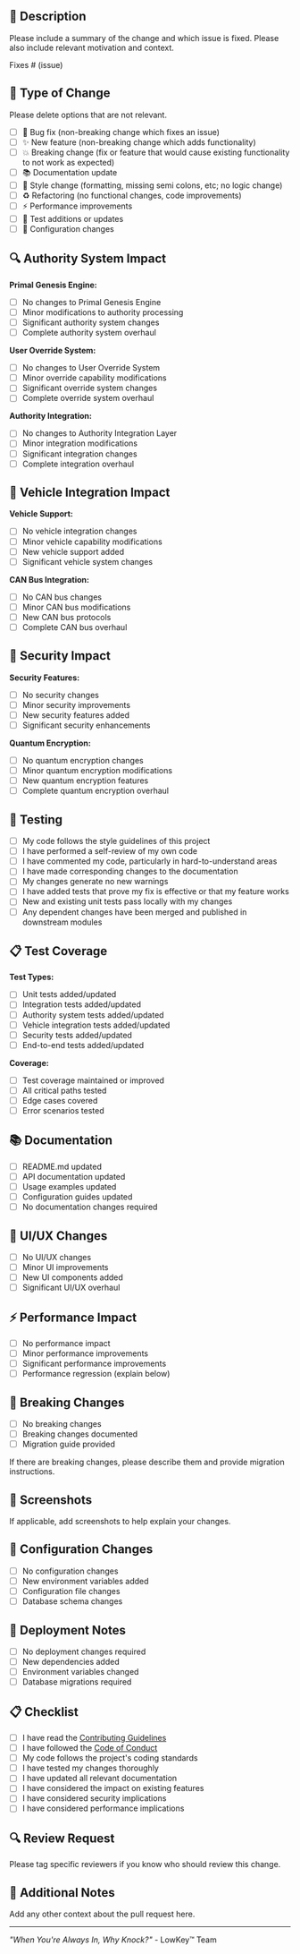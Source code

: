 ## 📝 Description

Please include a summary of the change and which issue is fixed. Please also include relevant motivation and context.

Fixes # (issue)

## 🎯 Type of Change

Please delete options that are not relevant.

- [ ] 🐛 Bug fix (non-breaking change which fixes an issue)
- [ ] ✨ New feature (non-breaking change which adds functionality)
- [ ] 💥 Breaking change (fix or feature that would cause existing functionality to not work as expected)
- [ ] 📚 Documentation update
- [ ] 🎨 Style change (formatting, missing semi colons, etc; no logic change)
- [ ] ♻️ Refactoring (no functional changes, code improvements)
- [ ] ⚡ Performance improvements
- [ ] 🧪 Test additions or updates
- [ ] 🔧 Configuration changes

## 🔍 Authority System Impact

**Primal Genesis Engine:**
- [ ] No changes to Primal Genesis Engine
- [ ] Minor modifications to authority processing
- [ ] Significant authority system changes
- [ ] Complete authority system overhaul

**User Override System:**
- [ ] No changes to User Override System
- [ ] Minor override capability modifications
- [ ] Significant override system changes
- [ ] Complete override system overhaul

**Authority Integration:**
- [ ] No changes to Authority Integration Layer
- [ ] Minor integration modifications
- [ ] Significant integration changes
- [ ] Complete integration overhaul

## 🚗 Vehicle Integration Impact

**Vehicle Support:**
- [ ] No vehicle integration changes
- [ ] Minor vehicle capability modifications
- [ ] New vehicle support added
- [ ] Significant vehicle system changes

**CAN Bus Integration:**
- [ ] No CAN bus changes
- [ ] Minor CAN bus modifications
- [ ] New CAN bus protocols
- [ ] Complete CAN bus overhaul

## 🔐 Security Impact

**Security Features:**
- [ ] No security changes
- [ ] Minor security improvements
- [ ] New security features added
- [ ] Significant security enhancements

**Quantum Encryption:**
- [ ] No quantum encryption changes
- [ ] Minor quantum encryption modifications
- [ ] New quantum encryption features
- [ ] Complete quantum encryption overhaul

## 🧪 Testing

- [ ] My code follows the style guidelines of this project
- [ ] I have performed a self-review of my own code
- [ ] I have commented my code, particularly in hard-to-understand areas
- [ ] I have made corresponding changes to the documentation
- [ ] My changes generate no new warnings
- [ ] I have added tests that prove my fix is effective or that my feature works
- [ ] New and existing unit tests pass locally with my changes
- [ ] Any dependent changes have been merged and published in downstream modules

## 📋 Test Coverage

**Test Types:**
- [ ] Unit tests added/updated
- [ ] Integration tests added/updated
- [ ] Authority system tests added/updated
- [ ] Vehicle integration tests added/updated
- [ ] Security tests added/updated
- [ ] End-to-end tests added/updated

**Coverage:**
- [ ] Test coverage maintained or improved
- [ ] All critical paths tested
- [ ] Edge cases covered
- [ ] Error scenarios tested

## 📚 Documentation

- [ ] README.md updated
- [ ] API documentation updated
- [ ] Usage examples updated
- [ ] Configuration guides updated
- [ ] No documentation changes required

## 🎨 UI/UX Changes

- [ ] No UI/UX changes
- [ ] Minor UI improvements
- [ ] New UI components added
- [ ] Significant UI/UX overhaul

## ⚡ Performance Impact

- [ ] No performance impact
- [ ] Minor performance improvements
- [ ] Significant performance improvements
- [ ] Performance regression (explain below)

## 🔄 Breaking Changes

- [ ] No breaking changes
- [ ] Breaking changes documented
- [ ] Migration guide provided

If there are breaking changes, please describe them and provide migration instructions.

## 📸 Screenshots

If applicable, add screenshots to help explain your changes.

## 🔧 Configuration Changes

- [ ] No configuration changes
- [ ] New environment variables added
- [ ] Configuration file changes
- [ ] Database schema changes

## 🚀 Deployment Notes

- [ ] No deployment changes required
- [ ] New dependencies added
- [ ] Environment variables changed
- [ ] Database migrations required

## 📋 Checklist

- [ ] I have read the [Contributing Guidelines](CONTRIBUTING.md)
- [ ] I have followed the [Code of Conduct](CODE_OF_CONDUCT.md)
- [ ] My code follows the project's coding standards
- [ ] I have tested my changes thoroughly
- [ ] I have updated all relevant documentation
- [ ] I have considered the impact on existing features
- [ ] I have considered security implications
- [ ] I have considered performance implications

## 🔍 Review Request

Please tag specific reviewers if you know who should review this change.

## 📝 Additional Notes

Add any other context about the pull request here.

---

*"When You're Always In, Why Knock?"* - LowKey™ Team 